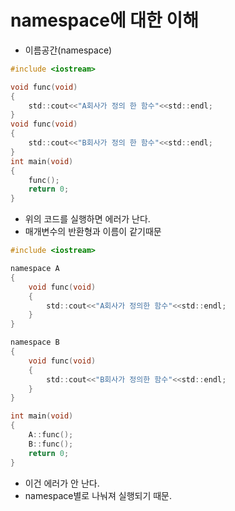 # namespace에 대한 이해

- 이름공간(namespace)

```c
#include <iostream>

void func(void)
{
    std::cout<<"A회사가 정의 한 함수"<<std::endl;
}
void func(void)
{
    std::cout<<"B회사가 정의 한 함수"<<std::endl;
}
int main(void)
{
	func();
	return 0;
}
```
- 위의 코드를 실행하면 에러가 난다.   
- 매개변수의 반환형과 이름이 같기때문


```c
#include <iostream>

namespace A
{
	void func(void)
	{
		std::cout<<"A회사가 정의한 함수"<<std::endl;
	}
}

namespace B
{
	void func(void)
	{
		std::cout<<"B회사가 정의한 함수"<<std::endl;
	}
}

int main(void)
{
	A::func();
	B::func();
	return 0;
}
```
- 이건 에러가 안 난다.
- namespace별로 나눠져 실행되기 때문.



